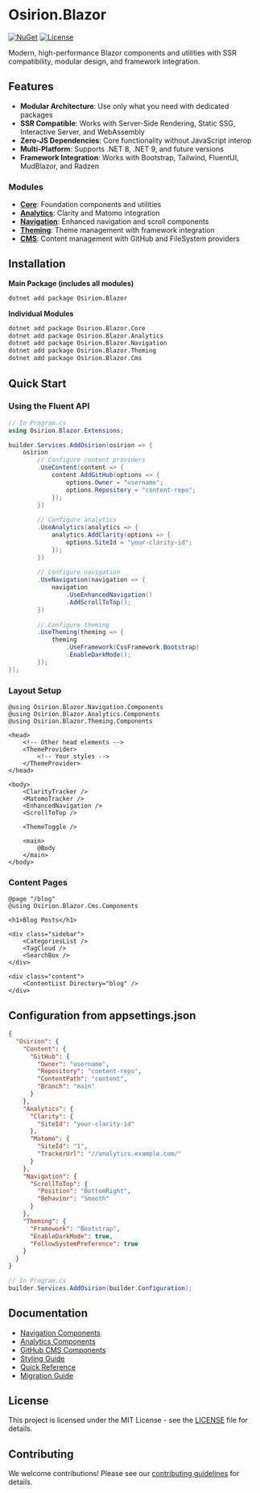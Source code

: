 # Osirion.Blazor

[![NuGet](https://img.shields.io/nuget/v/Osirion.Blazor)](https://www.nuget.org/packages/Osirion.Blazor)
[![License](https://img.shields.io/github/license/obrana-boranija/Osirion.Blazor)](https://github.com/obrana-boranija/Osirion.Blazor/blob/master/LICENSE.txt)

Modern, high-performance Blazor components and utilities with SSR compatibility, modular design, and framework integration.

## Features

- **Modular Architecture**: Use only what you need with dedicated packages
- **SSR Compatible**: Works with Server-Side Rendering, Static SSG, Interactive Server, and WebAssembly
- **Zero-JS Dependencies**: Core functionality without JavaScript interop
- **Multi-Platform**: Supports .NET 8, .NET 9, and future versions
- **Framework Integration**: Works with Bootstrap, Tailwind, FluentUI, MudBlazor, and Radzen

### Modules

- **[Core](https://www.nuget.org/packages/Osirion.Blazor.Core)**: Foundation components and utilities
- **[Analytics](https://www.nuget.org/packages/Osirion.Blazor.Analytics)**: Clarity and Matomo integration
- **[Navigation](https://www.nuget.org/packages/Osirion.Blazor.Navigation)**: Enhanced navigation and scroll components
- **[Theming](https://www.nuget.org/packages/Osirion.Blazor.Theming)**: Theme management with framework integration
- **[CMS](https://www.nuget.org/packages/Osirion.Blazor.Cms)**: Content management with GitHub and FileSystem providers

## Installation

**Main Package (includes all modules)**

```bash
dotnet add package Osirion.Blazor
```

**Individual Modules**

```bash
dotnet add package Osirion.Blazor.Core
dotnet add package Osirion.Blazor.Analytics
dotnet add package Osirion.Blazor.Navigation
dotnet add package Osirion.Blazor.Theming
dotnet add package Osirion.Blazor.Cms
```

## Quick Start

### Using the Fluent API

```csharp
// In Program.cs
using Osirion.Blazor.Extensions;

builder.Services.AddOsirion(osirion => {
    osirion
        // Configure content providers
        .UseContent(content => {
            content.AddGitHub(options => {
                options.Owner = "username";
                options.Repository = "content-repo";
            });
        })
        
        // Configure analytics
        .UseAnalytics(analytics => {
            analytics.AddClarity(options => {
                options.SiteId = "your-clarity-id";
            });
        })
        
        // Configure navigation
        .UseNavigation(navigation => {
            navigation
                .UseEnhancedNavigation()
                .AddScrollToTop();
        })
        
        // Configure theming
        .UseTheming(theming => {
            theming
                .UseFramework(CssFramework.Bootstrap)
                .EnableDarkMode();
        });
});
```

### Layout Setup

```razor
@using Osirion.Blazor.Navigation.Components
@using Osirion.Blazor.Analytics.Components
@using Osirion.Blazor.Theming.Components

<head>
    <!-- Other head elements -->
    <ThemeProvider>
        <!-- Your styles -->
    </ThemeProvider>
</head>

<body>
    <ClarityTracker />
    <MatomoTracker />
    <EnhancedNavigation />
    <ScrollToTop />
    
    <ThemeToggle />
    
    <main>
        @Body
    </main>
</body>
```

### Content Pages

```razor
@page "/blog"
@using Osirion.Blazor.Cms.Components

<h1>Blog Posts</h1>

<div class="sidebar">
    <CategoriesList />
    <TagCloud />
    <SearchBox />
</div>

<div class="content">
    <ContentList Directory="blog" />
</div>
```

## Configuration from appsettings.json

```json
{
  "Osirion": {
    "Content": {
      "GitHub": {
        "Owner": "username",
        "Repository": "content-repo",
        "ContentPath": "content",
        "Branch": "main"
      }
    },
    "Analytics": {
      "Clarity": {
        "SiteId": "your-clarity-id"
      },
      "Matomo": {
        "SiteId": "1",
        "TrackerUrl": "//analytics.example.com/"
      }
    },
    "Navigation": {
      "ScrollToTop": {
        "Position": "BottomRight",
        "Behavior": "Smooth"
      }
    },
    "Theming": {
      "Framework": "Bootstrap",
      "EnableDarkMode": true,
      "FollowSystemPreference": true
    }
  }
}
```

```csharp
// In Program.cs
builder.Services.AddOsirion(builder.Configuration);
```

## Documentation

- [Navigation Components](./docs/NAVIGATION.md)
- [Analytics Components](./docs/ANALYTICS.md)
- [GitHub CMS Components](./docs/GITHUB_CMS.md)
- [Styling Guide](./docs/STYLING.md)
- [Quick Reference](./docs/QUICK_REFERENCE.md)
- [Migration Guide](./docs/MIGRATION.md)

## License

This project is licensed under the MIT License - see the [LICENSE](LICENSE.txt) file for details.

## Contributing

We welcome contributions! Please see our [contributing guidelines](CONTRIBUTING.md) for details.